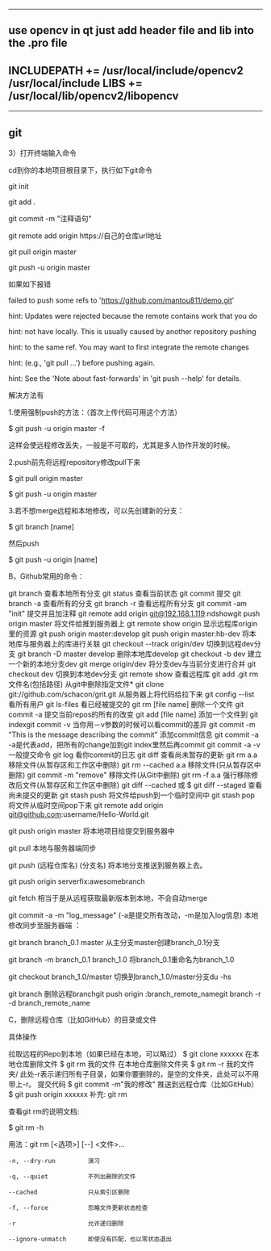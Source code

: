 ----
use opencv in qt 
just add header file and lib into the .pro file
------------------------------------------------------
INCLUDEPATH += /usr/local/include/opencv2 \
               /usr/local/include
LIBS += /usr/local/lib/opencv2/libopencv
------------------------------------------------------
----
git
----
3）打开终端输入命令

cd到你的本地项目根目录下，执行如下git命令

git init

git add .

git commit -m "注释语句"

git remote add origin https://自己的仓库url地址

git pull origin master

git push -u origin master

 

如果如下报错

failed to push some refs to 'https://github.com/mantou811/demo.git'

hint: Updates were rejected because the remote contains work that you do

hint: not have locally. This is usually caused by another repository pushing

hint: to the same ref. You may want to first integrate the remote changes

hint: (e.g., 'git pull ...') before pushing again.

hint: See the 'Note about fast-forwards' in 'git push --help' for details.

解决方法有

1.使用强制push的方法：（首次上传代码可用这个方法）

$ git push -u origin master -f

这样会使远程修改丢失，一般是不可取的，尤其是多人协作开发的时候。

 2.push前先将远程repository修改pull下来

$ git pull origin master

$ git push -u origin master

3.若不想merge远程和本地修改，可以先创建新的分支：

$ git branch [name]

然后push

$ git push -u origin [name]

 

B，Github常用的命令：

git branch 查看本地所有分支
git status 查看当前状态
git commit 提交
git branch -a 查看所有的分支
git branch -r 查看远程所有分支
git commit -am "init" 提交并且加注释
git remote add origin git@192.168.1.119:ndshowgit
push origin master 将文件给推到服务器上
git remote show origin 显示远程库origin里的资源
git push origin master:develop
git push origin master:hb-dev 将本地库与服务器上的库进行关联
git checkout --track origin/dev 切换到远程dev分支
git branch -D master develop 删除本地库develop
git checkout -b dev 建立一个新的本地分支dev
git merge origin/dev 将分支dev与当前分支进行合并
git checkout dev 切换到本地dev分支
git remote show 查看远程库
git add .git rm 文件名(包括路径) 从git中删除指定文件* git clone git://github.com/schacon/grit.git 从服务器上将代码给拉下来
git config --list 看所有用户
git ls-files 看已经被提交的
git rm [file name] 删除一个文件
git commit -a 提交当前repos的所有的改变
git add [file name] 添加一个文件到
git indexgit commit -v 当你用－v参数的时候可以看commit的差异
git commit -m "This is the message describing the commit" 添加commit信息
git commit -a -a是代表add，把所有的change加到git index里然后再commit
git commit -a -v 一般提交命令
git log 看你commit的日志
git diff 查看尚未暂存的更新
git rm a.a 移除文件(从暂存区和工作区中删除)
git rm --cached a.a 移除文件(只从暂存区中删除)
git commit -m "remove" 移除文件(从Git中删除)
git rm -f a.a 强行移除修改后文件(从暂存区和工作区中删除)
git diff --cached 或 $ git diff --staged 查看尚未提交的更新
git stash push 将文件给push到一个临时空间中
git stash pop 将文件从临时空间pop下来
git remote add origin git@github.com:username/Hello-World.git

git push origin master 将本地项目给提交到服务器中

git pull 本地与服务器端同步

git push (远程仓库名) (分支名) 将本地分支推送到服务器上去。

git push origin serverfix:awesomebranch

git fetch 相当于是从远程获取最新版本到本地，不会自动merge

git commit -a -m "log_message" (-a是提交所有改动，-m是加入log信息) 本地修改同步至服务器端 ：

git branch branch_0.1 master 从主分支master创建branch_0.1分支

git branch -m branch_0.1 branch_1.0 将branch_0.1重命名为branch_1.0

git checkout branch_1.0/master 切换到branch_1.0/master分支du -hs

git branch 删除远程branchgit push origin :branch_remote_namegit branch -r -d branch_remote_name

 

 C，删除远程仓库（比如GitHub）的目录或文件

具体操作

拉取远程的Repo到本地（如果已经在本地，可以略过） 
$ git clone xxxxxx
在本地仓库删除文件 
$ git rm 我的文件
在本地仓库删除文件夹 
$ git rm -r 我的文件夹/
此处-r表示递归所有子目录，如果你要删除的，是空的文件夹，此处可以不用带上-r。
提交代码 
$ git commit -m"我的修改"
推送到远程仓库（比如GitHub） 
$ git push origin xxxxxx
补充: git rm

查看git rm的说明文档:

$ git rm -h

用法：git rm [<选项>] [--] <文件>...

    -n, --dry-run         演习

    -q, --quiet           不列出删除的文件

    --cached              只从索引区删除

    -f, --force           忽略文件更新状态检查

    -r                    允许递归删除

    --ignore-unmatch      即使没有匹配，也以零状态退出

 


